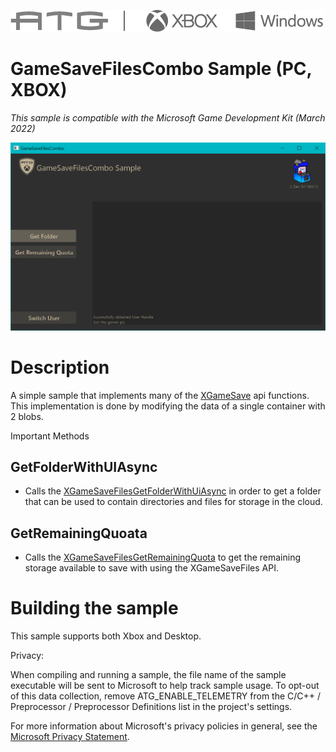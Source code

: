   ![](./media/image1.png)

#   GameSaveFilesCombo Sample (PC, XBOX)

*This sample is compatible with the Microsoft Game Development Kit
(March 2022)*

![Graphical user interface, text Description automatically generated](./media/image3.png)

# 

# Description

A simple sample that implements many of the
[XGameSave](https://docs.microsoft.com/en-us/gaming/gdk/_content/gc/reference/system/xgamesave/xgamesave_members)
api functions. This implementation is done by modifying the data of a
single container with 2 blobs.

Important Methods

## GetFolderWithUIAsync

-   Calls the
    [XGameSaveFilesGetFolderWithUiAsync](https://docs.microsoft.com/en-us/gaming/gdk/_content/gc/reference/system/xgamesavefiles/functions/xgamesavefilesgetfolderwithuiasync)
    in order to get a folder that can be used to contain directories and
    files for storage in the cloud.

## GetRemainingQuoata

-   Calls the
    [XGameSaveFilesGetRemainingQuota](https://docs.microsoft.com/en-us/gaming/gdk/_content/gc/reference/system/xgamesavefiles/functions/xgamesavefilesgetremainingquota)
    to get the remaining storage available to save with using the
    XGameSaveFiles API.

# Building the sample

This sample supports both Xbox and Desktop.

Privacy:

When compiling and running a sample, the file name of the sample
executable will be sent to Microsoft to help track sample usage. To
opt-out of this data collection, remove ATG_ENABLE_TELEMETRY from the
C/C++ / Preprocessor / Preprocessor Definitions list in the project's
settings.

For more information about Microsoft's privacy policies in general, see
the [Microsoft Privacy
Statement](https://privacy.microsoft.com/en-us/privacystatement/).
